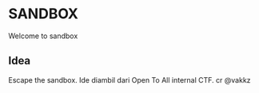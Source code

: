 # SANDBOX
Welcome to sandbox

## Idea
Escape the sandbox. Ide diambil dari Open To All internal CTF. cr @vakkz
